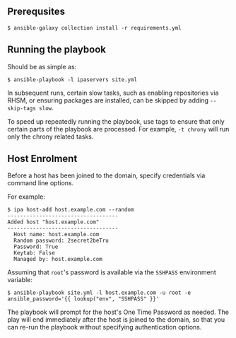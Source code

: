 ## Prerequsites

```
$ ansible-galaxy collection install -r requirements.yml
```

## Running the playbook

Should be as simple as:

```
$ ansible-playbook -l ipaservers site.yml
```

In subsequent runs, certain slow tasks, such as enabling repositories via RHSM,
or ensuring packages are installed, can be skipped by adding `--skip-tags
slow`.

To speed up repeatedly running the playbook, use tags to ensure that only
certain parts of the playbook are processed. For example, `-t chrony` will run
only the chrony related tasks.

## Host Enrolment

Before a host has been joined to the domain, specify credentials via command
line options.

For example:

```
$ ipa host-add host.example.com --random
-----------------------------------
Added host "host.example.com"
-----------------------------------
  Host name: host.example.com
  Random password: 2secret2beTru
  Password: True
  Keytab: False
  Managed by: host.example.com
```

Assuming that `root`'s password is available via the `SSHPASS` environment
variable:

```
$ ansible-playbook site.yml -l host.example.com -u root -e ansible_password='{{ lookup("env", "SSHPASS" }}'
```

The playbook will prompt for the host's One Time Password as needed. The play
will end immediately after the host is joined to the domain, so that you can
re-run the playbook without specifying authentication options.
